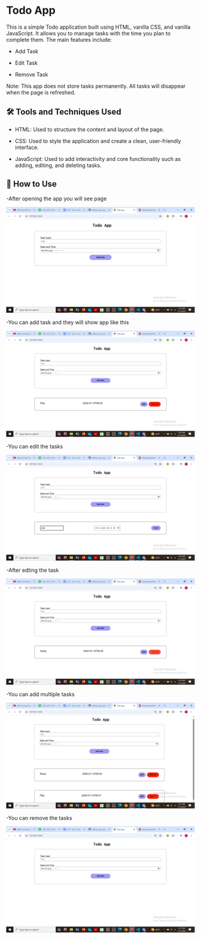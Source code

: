 # Todo App

This is a simple Todo application built using HTML, vanilla CSS, and vanilla JavaScript. It allows you to manage tasks with the time you plan to complete them. The main features include:

* Add Task

* Edit Task

* Remove Task

Note: This app does not store tasks permanently. All tasks will disappear when the page is refreshed.

## 🛠️ Tools and Techniques Used
* HTML:
Used to structure the content and layout of the page.

* CSS:
Used to style the application and create a clean, user-friendly interface.

* JavaScript:
Used to add interactivity and core functionality such as adding, editing, and deleting tasks.

## 🚀 How to Use

-After  opening the app you will see page

![main page](images/Screenshot%20(121).png)

-You can add task and they will show app like this

![after a task is added](images/Screenshot%20(122).png)

-You can edit the tasks

![when editing the task](images/Screenshot%20(123).png)

-After edting the task

![This is after changing the play to study](images/Screenshot%20(124).png)

-You can add multiple tasks

![](images/Screenshot%20(125).png)

-You can remove the tasks

![after removing the tasks](images/Screenshot%20(126).png)